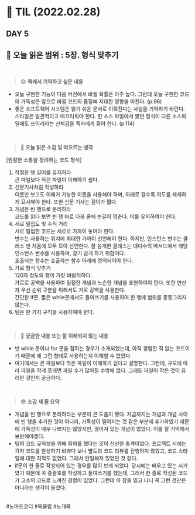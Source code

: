 # :pencil: TIL (2022.02.28)
## DAY 5
:book: 오늘 읽은 범위 : 5장. 형식 맞추기
---
<br>

> :smile: **책에서 기억하고 싶은 내용**
 + 오늘 구현한 기능이 다음 버전에서 바뀔 확률은 아주 높다. 그런데 오늘 구현한 코드의 가독성은 앞으로 바뀔 코드의 품질에 지대한 영향을 미친다. (p.96)
 + 좋은 소프트웨어 시스템은 읽기 쉬운 문서로 이뤄진다는 사실을 기억하기 바란다. 스타일은 일관적이고 매끄러워야 한다. 한 소스 파일에서 봤던 형식이 다른 소스파일에도 쓰이리라는 신뢰감을 독자에게 줘야 한다. (p.114)
 
 <br>
 
> :thinking: **오늘 읽은 소감 및 떠오르는 생각**  

  [원활한 소통을 장려하는 코드 형식]
  1. 적절한 행 길이를 유지하라  
     큰 파일보다 작은 파일이 이해하기 쉽다.
  2. 신문기사처럼 작성하라  
     이름만 보고도 이해가 가능한 이름을 사용해야 하며, 아래로 갈수록 의도를 세세하게 묘사해야 한다. 또한 신문 기사는 길이가 짧다.
  3. 개념은 빈 행으로 분리하라  
     코드를 읽다 보면 빈 행 바로 다음 줄에 눈길이 멈춘다. 이를 유의하여야 한다.
  4. 세로 밀집도 및 수직 거리  
     서로 밀접한 코드는 세로로 가까이 놓여야 한다.  
     변수는 사용하는 위치에 최대한 가까이 선언해야 한다. 하지만, 인스턴스 변수는 클래스 맨 처음에 모두 모아 선언한다. 잘 설계한 클래스는 대다수의 메서드에서 해당 인스턴스 변수를 사용하며, 찾기 쉽게 하기 위함이다.  
     호출되는 함수는 호출하는 함수 아래에 정의되어야 한다. 
  5. 가로 형식 맞추기  
     120자 정도의 행이 가장 바람직하다.  
     가로로 공백을 사용하여 밀접한 개념과 느슨한 개념을 표현하여야 한다. 또한 연산자 우선 순위 구분을 위해서도 가로 공백을 사용한다.  
     간단한 if문, 짧은 while문에서도 들여쓰기를 사용하여 한 행에 범위를 뭉뚱그리지 않는다.
  6. 팀은 한 가지 규칙을 사용하여야 한다.
     

 <br>

> :mag_right: **궁금한 내용 또는 잘 이해되지 않는 내용**
 + 빈 while 문이나 for 문을 접하는 경우가 소개되었는데, 아직 경험한 적 없는 코드이기 때문에 왜 그런 형태로 사용하는지 이해할 수 없었다.
 + 여기에서는 큰 파일보다 작은 파일이 이해하기 쉽다고 설명한다. 그런데, 규모에 따라 파일을 작게 쪼개면 파일 수가 많아질 수밖에 없다. 그래도 파일이 작은 것이 유리한 것인지 궁금하다.
 
 <br>
 
> :sunglasses: **소감 세 줄 요약**
 + 개념을 빈 행으로 분리하라는 부분이 큰 도움이 됐다. 지금까지는 개념과 개념 사이에 빈 행을 추가한 것이 아니라, 가독성이 떨어지는 것 같은 부분에 추가하였기 떄문에 가독성이 매우 나쁘지는 않았지만, 끊어져 있는 개념이 많았다. 이를 잘 기억해서 보완해야겠다.
 + 팀의 코드 규칙성을 위해 회의를 했다는 것이 신선한 충격이었다. 프로젝트 시에는 각자 코드를 완성하기 바쁘다 보니 별도의 코드 리뷰를 진행하지 않았고, 코드 스타일에 대한 지적도 없었다. 그래서 안일해져 있었던 것 같다.
 + if문이 한 줄로 작성되어 있는 경우를 많이 보게 되었다. 당시에는 배우고 있는 시기였기 때문에 꼭 중괄호를 작성하고 들여쓰기를 했는데, 그래서 한 줄로 작성된 코드가 고수의 코드로 느껴진 경험이 있었다. 그런데 이 장을 읽고 나니 꼭 그런 것만은 아니라는 생각이 들었다.
 
 <br>
 #노마드코더 #북클럽 #노개북